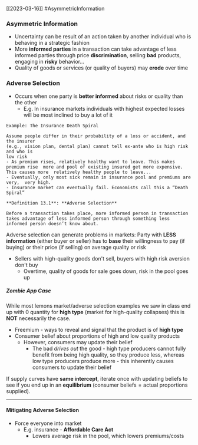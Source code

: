 [[2023-03-16]] #AsymmetricInformation

### Asymmetric Information
- Uncertainty can be result of an action taken by another individual who is behaving in a strategic fashion  
- More **informed parties** in a transaction can take advantage of less informed parties through price **discrimination**, selling **bad** products, engaging in **risky** behavior...  
- Quality of goods or services (or quality of buyers) may **erode** over time 

### Adverse Selection
- Occurs when one party is **better informed** about risks or quality than the other
	- E.g. In insurance markets individuals with highest expected losses will be most inclined to buy a lot of it

```ad-example
Example: The Insurance Death Spiral

Assume people differ in their probability of a loss or accident, and the insurer  
(e.g., vision plan, dental plan) cannot tell ex-ante who is high risk and who is  
low risk  
- As premium rises, relatively healthy want to leave. This makes premium rise  more and pool of existing insured get more expensive. This causes more  relatively healthy people to leave...  
- Eventually, only most sick remain in insurance pool and premiums are very,  very high.  
- Insurance market can eventually fail. Economists call this a “Death Spiral”
```

```ad-important
**Definition 13.1**: **Adverse Selection**

Before a transaction takes place, more informed person in transaction takes advantage of less informed person through something less informed person doesn’t know about.
```

Adverse selection can generate problems in markets: Party with **LESS** **information** (either buyer or seller) has to **base** their willingness to pay (if buying) or their price (if selling) on average quality or risk
- Sellers with high-quality goods don't sell, buyers with high risk aversion don't buy
	- Overtime, quality of goods for sale goes down, risk in the pool goes up

##### Zombie App Case
While most lemons market/adverse selection examples we saw in class end up with 0 quantity for **high type** (market for high-quality collapses) this is **NOT** necessarily the case.
- Freemium - ways to reveal and signal that the product is of **high type**
- Consumer belief about proportions of high and low quality products
	- However, consumers may update their belief
		- The bad *drives out* the good - high type producers cannot fully benefit from being high quality, so they produce less, whereas low type producers produce more - this inherently causes consumers to update their belief

If supply curves have **same intercept**, iterate once with updating beliefs to see if you end up in an **equilibrium** ($\text{consumer beliefs} = \text{actual proportions supplied}$).

---

#### Mitigating Adverse Selection
- Force everyone into market
	- E.g. insurance - **Affordable Care Act**
		- Lowers average risk in the pool, which lowers premiums/costs